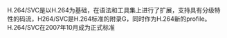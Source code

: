 H.264/SVC是以H.264为基础，在语法和工具集上进行了扩展，支持具有分级特性的码流，H264/SVC是H.264标准的附录G，同时作为H.264新的profile。H.264/SVC在2007年10月成为正式标准

